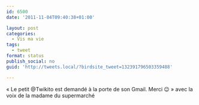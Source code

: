```yaml
---
id: 6500
date: '2011-11-04T09:40:38+01:00'

layout: post
categories:
  - Vis ma vie
tags:
  - tweet
format: status
publish_social: no
guid: 'http://tweets.local/?birdsite_tweet=132391796503359488'

---
```


« Le petit @Twikito est demandé à la porte de son Gmail. Merci 😉 » avec la voix de la madame du supermarché